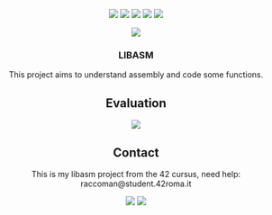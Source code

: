 <p align="center">
  <img src="https://img.shields.io/github/contributors/raccoman/libasm?style=for-the-badge"/>
  <img src="https://img.shields.io/github/forks/raccoman/libasm?style=for-the-badge"/>
  <img src="https://img.shields.io/github/stars/raccoman/libasm?style=for-the-badge"/>
  <img src="https://img.shields.io/github/issues/raccoman/libasm?style=for-the-badge"/>
  <img src="https://img.shields.io/github/license/raccoman/libasm?style=for-the-badge"/>
</p>

<p align="center">
  <img src="https://badge42.vercel.app/api/v2/cl0z8sbuu001509jthfclxpdu/stats?cursusId=21&coalitionId=125"/>
</p>
<h3 align="center">
  LIBASM
</h3>
<p align="center">
  This project aims to understand assembly and code some functions.
</p>

<h2 align="center">
  Evaluation
</h2>
<p align="center">
  <img src="https://badge42.vercel.app/api/v2/cl0z8sbuu001509jthfclxpdu/project/2158206"/>
</p>

<h2 align="center">
  Contact
</h2>
<p align="center">
  This is my libasm project from the 42 cursus, need help: raccoman@student.42roma.it
</p>

<p align="center">
    <img src="https://forthebadge.com/images/badges/made-with-c.svg"/>
    <img src="https://forthebadge.com/images/badges/not-a-bug-a-feature.svg"/>
</p>
